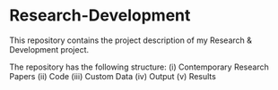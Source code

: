 # Research-Development
This repository contains the project description of my Research &amp; Development project.

The repository has the following structure: 
(i) Contemporary Research Papers 
(ii) Code 
(iii) Custom Data 
(iv) Output 
(v) Results 


